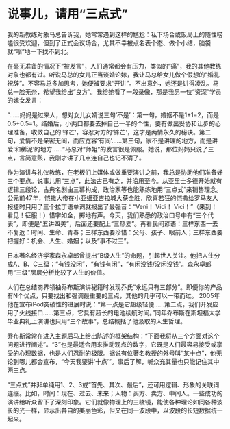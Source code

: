 # 说事儿，请用“三点式”

我的新教练对象马总告诉我，她常常遇到这样的尴尬：私下场合或饭局上的随性唠嗑很受欢迎，但到了正式会议场合，尤其不幸被点名表个态、做个小结，脑袋就“嗡”地一下找不到北。 

在毫无准备的情况下“被发言”，人们通常都会有压力，类似的“痛”，我的其他教练对象也都有过。听说马总的女儿正当谈婚论嫁，我让马总给女儿做个假想的“婚礼祝辞”。不容马总多加思考，她便被要求“开讲”。不出意外，她还是讲得凌乱。马总一脸无奈，希望我给出“良方”。我给她看了一段录像，那是我另一位“资深”学员的嫁女发言： 

“……妈妈是过来人，想对女儿女婿说三句‘不是’：第一句，婚姻不是1+1=2，而是0.5+0.5=1。结婚后，小两口都要去掉自己一半的个性，要有做出妥协和让步的心理准备，收敛自己的‘锋芒’，容忍对方的‘锋芒’，这才是两情永久的秘诀。第二句，爱情不是亲密无间，而应宽容‘有间’……第三句，家不是讲理的地方，而是讲爱‘和稀泥’的地方……”马总对“师姐”的发言很是佩服。她说，那位妈妈只说了三点，言简意赅，我刚才讲了几点连自己也记不清了。 

作为演讲与礼仪教练，在老板们上媒体或做重要演讲之前，我总是协助他们准备好三个要点。说事儿用“三点”，此法古已有之，并沿用至今。从亚里士多德开始就有逻辑三段论，古典名剧由三幕构成，政治家等也能熟练地用“三点式”来销售理念。公元前47年，恺撒大帝在小亚细亚吉拉城大获全胜，欣喜若狂的恺撒给罗马友人报捷时只用了三个拉丁语单词就报出了最强音：“Veni！ Vidi！ Vici！”（来到！看见！征服！）惜字如金，掷地有声。今天，我们熟悉的政治口号中有“三个代表”，即便是“五讲四美”，后面还要配上“三热爱”。再看民间谚语：三样东西一去不复返：时间、生命、青春；三样东西要珍惜：父母、孩子、眼前人；三样东西要把握好：机会、人生、婚姻；以及“事不过三”。 

日本著名经济学家森永卓郎曾提出“B级人生”的命题，引起世人关注。他把人生分成A、B、C三级：“有钱没闲”，“有钱有闲”，“有闲没钱/没闲没钱”。森永卓郎用“三级”层层分析比较了人生的价值。 

人们在总结商界领袖乔布斯演讲秘籍时发现乔氏“永远只有三部分”。即便你的产品有N个优点，只要找出和强调最重要的三点，其他的几乎可以一带而过。 2005年他在宣布iPod突破性的进展时说：“第一点是它超级轻便……第二点，我们开发应用了火线接口……第三点，它具有超长的电池续航时间。”同年乔布斯在斯坦福大学毕业典礼上演讲也只用“三个故事”，总结概括了他汲取的人生哲理。 

乔布斯常常在进入主题后马上给出陈述的框架结构：“下面我将从三个方面对这个问题进行阐述”。“3”也是最适合用来推动观点的数字，它既是人们最容易接受或享受的心理数据，也是人们忍耐的极限。据说有位著名教授的外号叫“某十点”，他无论到哪儿都会宣布，“今天我要讲‘十点’”。事后了解，听众充其量也只能记住其中两三点。 

“三点式”并非单纯用1、2、3或“首先、其次、最后”，还可用逻辑、形象的关联词连缀。比如，时间：现在、过去、未来；人物：买方、卖方、中间人。一些成功的演讲给听众留下了深刻印象。它们就像物理上的三棱镜，能使各种理论如同各种波长的光一样，显示出各自的美丽色彩，但又在同一波段中，以波段的长短数据统一起来。
